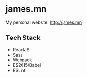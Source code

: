 # james.mn

My personal website: http://james.mn

## Tech Stack

- ReactJS
- Sass
- Webpack
- ES2015/Babel
- ESLint
